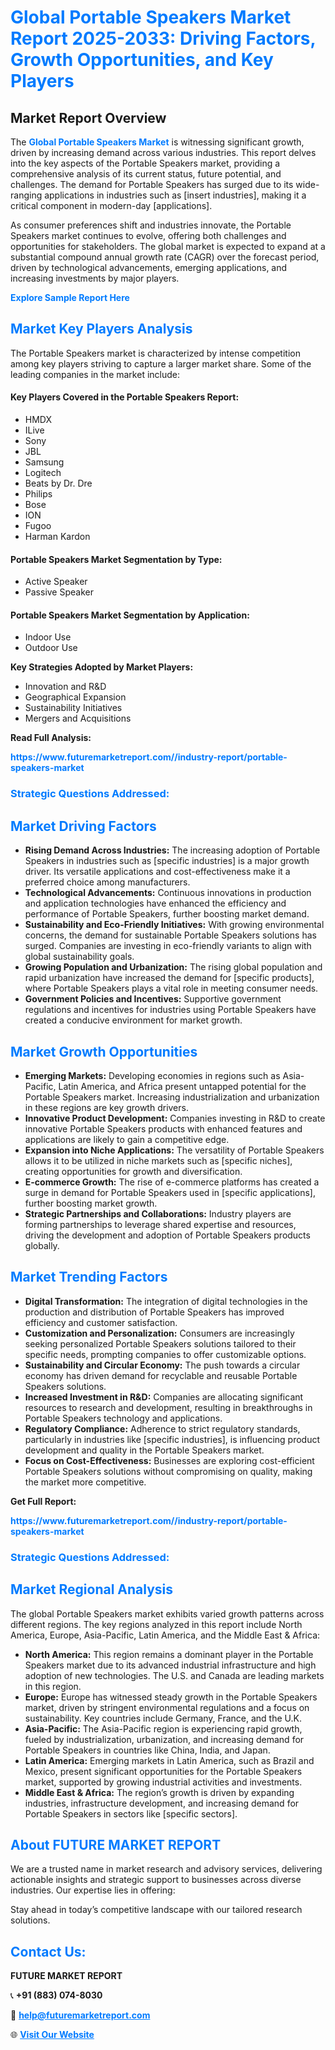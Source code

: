 <h1 style="color: #007BFF;">Global Portable Speakers Market Report 2025-2033: Driving Factors, Growth Opportunities, and Key Players</h1>

<section id="overview">
<h2>Market Report Overview</h2>
<p>The <a href="https://www.futuremarketreport.com//industry-report/portable-speakers-market" style="color: #007BFF; text-decoration: none;"><strong>Global Portable Speakers Market</strong></a> is witnessing significant growth, driven by increasing demand across various industries. This report delves into the key aspects of the Portable Speakers market, providing a comprehensive analysis of its current status, future potential, and challenges. The demand for Portable Speakers has surged due to its wide-ranging applications in industries such as [insert industries], making it a critical component in modern-day [applications].</p>
<p>As consumer preferences shift and industries innovate, the Portable Speakers market continues to evolve, offering both challenges and opportunities for stakeholders. The global market is expected to expand at a substantial compound annual growth rate (CAGR) over the forecast period, driven by technological advancements, emerging applications, and increasing investments by major players.</p>
</section>

<section id="overview">
<p><a href="https://www.futuremarketreport.com//request-sample/reportId=76787" style="color: #007BFF; text-decoration: none;"><strong>Explore Sample Report Here</strong></a></p>
</section>

<section id="key-players">
<h2 style="color: #007BFF;">Market Key Players Analysis</h2>
<p>The Portable Speakers market is characterized by intense competition among key players striving to capture a larger market share. Some of the leading companies in the market include:</p>
<h4>Key Players Covered in the Portable Speakers Report:</h4>
<ul><li>HMDX</li><li>ILive</li><li>Sony</li><li>JBL</li><li>Samsung</li><li>Logitech</li><li>Beats by Dr. Dre</li><li>Philips</li><li>Bose</li><li>ION</li><li>Fugoo</li><li>Harman Kardon</li></ul>
<h4>Portable Speakers Market Segmentation by Type:</h4>
<ul><li>Active Speaker</li><li>Passive Speaker</li></ul>

<h4>Portable Speakers Market Segmentation by Application:</h4>
<ul><li>Indoor Use</li><li>Outdoor Use</li></ul>
<p><strong>Key Strategies Adopted by Market Players:</strong></p>
<ul>
<li>Innovation and R&D</li>
<li>Geographical Expansion</li>
<li>Sustainability Initiatives</li>
<li>Mergers and Acquisitions</li>
</ul>
</section>

<section>
<p><strong>Read Full Analysis: </strong></p><a href="https://www.futuremarketreport.com//industry-report/portable-speakers-market" style="color: #007BFF; text-decoration: none;"><strong>https://www.futuremarketreport.com//industry-report/portable-speakers-market</strong></a>
<h3 style="color: #007BFF;">Strategic Questions Addressed:</h3>
</section>

<section id="driving-factors">
<h2 style="color: #007BFF;">Market Driving Factors</h2>
<ul>
<li><strong>Rising Demand Across Industries:</strong> The increasing adoption of Portable Speakers in industries such as [specific industries] is a major growth driver. Its versatile applications and cost-effectiveness make it a preferred choice among manufacturers.</li>
<li><strong>Technological Advancements:</strong> Continuous innovations in production and application technologies have enhanced the efficiency and performance of Portable Speakers, further boosting market demand.</li>
<li><strong>Sustainability and Eco-Friendly Initiatives:</strong> With growing environmental concerns, the demand for sustainable Portable Speakers solutions has surged. Companies are investing in eco-friendly variants to align with global sustainability goals.</li>
<li><strong>Growing Population and Urbanization:</strong> The rising global population and rapid urbanization have increased the demand for [specific products], where Portable Speakers plays a vital role in meeting consumer needs.</li>
<li><strong>Government Policies and Incentives:</strong> Supportive government regulations and incentives for industries using Portable Speakers have created a conducive environment for market growth.</li>
</ul>
</section>

<section id="growth-opportunities">
<h2 style="color: #007BFF;">Market Growth Opportunities</h2>
<ul>
<li><strong>Emerging Markets:</strong> Developing economies in regions such as Asia-Pacific, Latin America, and Africa present untapped potential for the Portable Speakers market. Increasing industrialization and urbanization in these regions are key growth drivers.</li>
<li><strong>Innovative Product Development:</strong> Companies investing in R&D to create innovative Portable Speakers products with enhanced features and applications are likely to gain a competitive edge.</li>
<li><strong>Expansion into Niche Applications:</strong> The versatility of Portable Speakers allows it to be utilized in niche markets such as [specific niches], creating opportunities for growth and diversification.</li>
<li><strong>E-commerce Growth:</strong> The rise of e-commerce platforms has created a surge in demand for Portable Speakers used in [specific applications], further boosting market growth.</li>
<li><strong>Strategic Partnerships and Collaborations:</strong> Industry players are forming partnerships to leverage shared expertise and resources, driving the development and adoption of Portable Speakers products globally.</li>
</ul>
</section>

<section id="trending-factors">
<h2 style="color: #007BFF;">Market Trending Factors</h2>
<ul>
<li><strong>Digital Transformation:</strong> The integration of digital technologies in the production and distribution of Portable Speakers has improved efficiency and customer satisfaction.</li>
<li><strong>Customization and Personalization:</strong> Consumers are increasingly seeking personalized Portable Speakers solutions tailored to their specific needs, prompting companies to offer customizable options.</li>
<li><strong>Sustainability and Circular Economy:</strong> The push towards a circular economy has driven demand for recyclable and reusable Portable Speakers solutions.</li>
<li><strong>Increased Investment in R&D:</strong> Companies are allocating significant resources to research and development, resulting in breakthroughs in Portable Speakers technology and applications.</li>
<li><strong>Regulatory Compliance:</strong> Adherence to strict regulatory standards, particularly in industries like [specific industries], is influencing product development and quality in the Portable Speakers market.</li>
<li><strong>Focus on Cost-Effectiveness:</strong> Businesses are exploring cost-efficient Portable Speakers solutions without compromising on quality, making the market more competitive.</li>
</ul>
</section>

<section>
<p><strong>Get Full Report: </strong></p><a href="https://www.futuremarketreport.com//industry-report/portable-speakers-market" style="color: #007BFF; text-decoration: none;"><strong>https://www.futuremarketreport.com//industry-report/portable-speakers-market</strong></a>
<h3 style="color: #007BFF;">Strategic Questions Addressed:</h3>
</section>


<section id="regional-analysis">
<h2 style="color: #007BFF;">Market Regional Analysis</h2>
<p>The global Portable Speakers market exhibits varied growth patterns across different regions. The key regions analyzed in this report include North America, Europe, Asia-Pacific, Latin America, and the Middle East & Africa:</p>
<ul>
<li><strong>North America:</strong> This region remains a dominant player in the Portable Speakers market due to its advanced industrial infrastructure and high adoption of new technologies. The U.S. and Canada are leading markets in this region.</li>
<li><strong>Europe:</strong> Europe has witnessed steady growth in the Portable Speakers market, driven by stringent environmental regulations and a focus on sustainability. Key countries include Germany, France, and the U.K.</li>
<li><strong>Asia-Pacific:</strong> The Asia-Pacific region is experiencing rapid growth, fueled by industrialization, urbanization, and increasing demand for Portable Speakers in countries like China, India, and Japan.</li>
<li><strong>Latin America:</strong> Emerging markets in Latin America, such as Brazil and Mexico, present significant opportunities for the Portable Speakers market, supported by growing industrial activities and investments.</li>
<li><strong>Middle East & Africa:</strong> The region’s growth is driven by expanding industries, infrastructure development, and increasing demand for Portable Speakers in sectors like [specific sectors].</li>
</ul>
</section>

<footer>
<h2 style="color: #007BFF;">About FUTURE MARKET REPORT</h2>
<p>We are a trusted name in market research and advisory services, delivering actionable insights and strategic support to businesses across diverse industries. Our expertise lies in offering:</p>

<p>Stay ahead in today’s competitive landscape with our tailored research solutions.</p>

<h2 style="color: #007BFF;">Contact Us:</h2>
<p><strong>FUTURE MARKET REPORT</strong></p>
<p>📞 <strong>+91 (883) 074-8030</strong></p>
<p>📧 <strong><a href="mailto:help@futuremarketreport.com" style="color: #007BFF;">help@futuremarketreport.com</a></strong></p>
<p>🌐 <strong><a href="https://www.futuremarketreport.com/" style="color: #007BFF;">Visit Our Website</a></strong></p>
</footer>